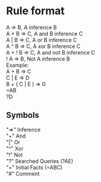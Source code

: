 <h1> Rule format </h1>


A => B,  A inference B <br>
A + B => C, A and B inference C <br>
A | B => C, A or B inference C <br>
A ^ B => C, A xor B inference C <br>
A + ! B => C, A and not B inference C <br>
! A => B, Not A inference B <br>
Example: <br>
A + B => C <br>
C | E => D <br>
B + ( C | E ) => G <br>
=AB <br> 
?D <br>

Symbols
---
"=>" Inference <br>
"+" And <br>
"|" Or <br>
"^" Xor <br>
"!" Not <br>
"?" Searched Queries (?AE) <br>
"=" Initial Facts (=ABC) <br>
"#" Comment

